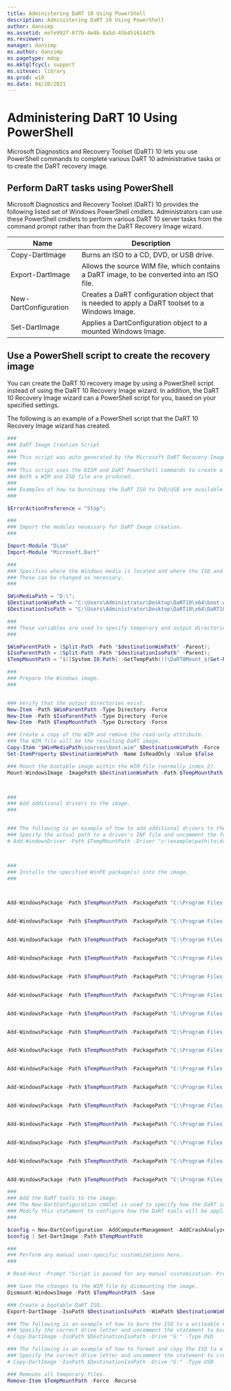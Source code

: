 ```yaml
---
title: Administering DaRT 10 Using PowerShell
description: Administering DaRT 10 Using PowerShell
author: dansimp
ms.assetid: eefe992f-077b-4e4b-8a5d-45b451614d7b
ms.reviewer:
manager: dansimp
ms.author: dansimp
ms.pagetype: mdop
ms.mktglfcycl: support
ms.sitesec: library
ms.prod: w10
ms.date: 04/20/2021
---
```


# Administering DaRT 10 Using PowerShell

Microsoft Diagnostics and Recovery Toolset (DaRT) 10 lets you use PowerShell commands to complete various DaRT 10 administrative tasks or to create the DaRT recovery image.

## Perform DaRT tasks using PowerShell

Microsoft Diagnostics and Recovery Toolset (DaRT) 10 provides the following listed set of Windows PowerShell cmdlets. Administrators can use these PowerShell cmdlets to perform various DaRT 10 server tasks from the command prompt rather than from the DaRT Recovery Image wizard.

| Name                  | Description                                                                                    |
| --------------------- | ---------------------------------------------------------------------------------------------- |
| Copy-DartImage        | Burns an ISO to a CD, DVD, or USB drive.                                                       |
| Export-DartImage      | Allows the source WIM file, which contains a DaRT image, to be converted into an ISO file.     |
| New-DartConfiguration | Creates a DaRT configuration object that is needed to apply a DaRT toolset to a Windows Image. |
| Set-DartImage         | Applies a DartConfiguration object to a mounted Windows Image.                                 |

## Use a PowerShell script to create the recovery image

You can create the DaRT 10 recovery image by using a PowerShell script instead of using the DaRT 10 Recovery Image wizard. In addition, the DaRT 10 Recovery Image wizard can a PowerShell script for you, based on your specified settings.

The following is an example of a PowerShell script that the DaRT 10 Recovery Image wizard has created.

```PowerShell
###
### DaRT Image Creation Script
###
### This script was auto generated by the Microsoft DaRT Recovery Image Wizard.
###
### This script uses the DISM and DaRT PowerShell commands to create a bootable DaRT image.
### Both a WIM and ISO file are produced.
###
### Examples of how to burn/copy the DaRT ISO to DVD/USB are available at the end of this script.
###

$ErrorActionPreference = "Stop";                                                ### This variable tells PowerShell to stop if an error occurs.

###
### Import the modules necessary for DaRT Image creation.
###

Import-Module "Dism"
Import-Module "Microsoft.Dart"

###
### Specifies where the Windows media is located and where the ISO and WIM files will be saved.
### These can be changed as necessary.
###

$WinMediaPath = "D:\";                                                          ### This is the path of the Windows media.
$DestinationWimPath = "C:\Users\Administrator\Desktop\DaRT10\x64\boot.wim";     ### Specify where the WIM file will be saved.
$DestinationIsoPath = "C:\Users\Administrator\Desktop\DaRT10\x64\DaRT10.iso";   ### Specify where the ISO will be saved.

###
### These variables are used to specify temporary and output directories based on the paths above.
###

$WimParentPath = (Split-Path -Path "$destinationWimPath" -Parent);              ### Specify the directory where the DaRT WIM file will be saved.
$IsoParentPath = (Split-Path -Path "$destinationIsoPath" -Parent);              ### This is the directory where the DaRT ISO file will be saved.
$TempMountPath = "$([System.IO.Path]::GetTempPath())\DaRT8Mount_$(Get-Random)"; ### Specify the temporary directory used to mount the Windows image.

###
### Prepare the Windows image.
###


### Verify that the output directories exist.
New-Item -Path $WimParentPath -Type Directory -Force
New-Item -Path $IsoParentPath -Type Directory -Force
New-Item -Path $TempMountPath -Type Directory -Force

### Create a copy of the WIM and remove the read-only attribute.
### The WIM file will be the resulting DaRT image.
Copy-Item "$WinMediaPath\sources\boot.wim" $DestinationWimPath -Force
Set-ItemProperty $DestinationWimPath -Name IsReadOnly -Value $false

### Mount the bootable image within the WIM file (normally index 2).
Mount-WindowsImage -ImagePath $DestinationWimPath -Path $TempMountPath -Index 2



###
### Add additional drivers to the image.
###


### The following is an example of how to add additional drivers to the image. 
### Specify the actual path to a driver's INF file and uncomment the following statement.
# Add-WindowsDriver -Path $TempMountPath -Driver "c:\example\path\to\drivers.inf" -ForceUnsigned



###
### Installs the specified WinPE package(s) into the image.
###



Add-WindowsPackage -Path $TempMountPath -PackagePath "C:\Program Files (x86)\Windows Kits\10\Assessment and Deployment Kit\Windows Preinstallation Environment\amd64\WinPE_OCs\WinPE-EnhancedStorage.cab"


Add-WindowsPackage -Path $TempMountPath -PackagePath "C:\Program Files (x86)\Windows Kits\10\Assessment and Deployment Kit\Windows Preinstallation Environment\amd64\WinPE_OCs\WinPE-WMI.cab"


Add-WindowsPackage -Path $TempMountPath -PackagePath "C:\Program Files (x86)\Windows Kits\10\Assessment and Deployment Kit\Windows Preinstallation Environment\amd64\WinPE_OCs\WinPE-WinReCfg.cab"


Add-WindowsPackage -Path $TempMountPath -PackagePath "C:\Program Files (x86)\Windows Kits\10\Assessment and Deployment Kit\Windows Preinstallation Environment\amd64\WinPE_OCs\WinPE-FMAPI.cab"


Add-WindowsPackage -Path $TempMountPath -PackagePath "C:\Program Files (x86)\Windows Kits\10\Assessment and Deployment Kit\Windows Preinstallation Environment\amd64\WinPE_OCs\WinPE-FontSupport-WinRE.cab"


Add-WindowsPackage -Path $TempMountPath -PackagePath "C:\Program Files (x86)\Windows Kits\10\Assessment and Deployment Kit\Windows Preinstallation Environment\amd64\WinPE_OCs\WinPE-Scripting.cab"


Add-WindowsPackage -Path $TempMountPath -PackagePath "C:\Program Files (x86)\Windows Kits\10\Assessment and Deployment Kit\Windows Preinstallation Environment\amd64\WinPE_OCs\en-us\WinPE-EnhancedStorage_en-us.cab"


Add-WindowsPackage -Path $TempMountPath -PackagePath "C:\Program Files (x86)\Windows Kits\10\Assessment and Deployment Kit\Windows Preinstallation Environment\amd64\WinPE_OCs\en-us\WinPE-Scripting_en-us.cab"


Add-WindowsPackage -Path $TempMountPath -PackagePath "C:\Program Files (x86)\Windows Kits\10\Assessment and Deployment Kit\Windows Preinstallation Environment\amd64\WinPE_OCs\en-us\WinPE-WMI_en-us.cab"


Add-WindowsPackage -Path $TempMountPath -PackagePath "C:\Program Files (x86)\Windows Kits\10\Assessment and Deployment Kit\Windows Preinstallation Environment\amd64\WinPE_OCs\en-us\WinPE-WinReCfg_en-us.cab"


Add-WindowsPackage -Path $TempMountPath -PackagePath "C:\Program Files (x86)\Windows Kits\10\Assessment and Deployment Kit\Windows Preinstallation Environment\amd64\WinPE_OCs\WinPE-NetFx.cab"


Add-WindowsPackage -Path $TempMountPath -PackagePath "C:\Program Files (x86)\Windows Kits\10\Assessment and Deployment Kit\Windows Preinstallation Environment\amd64\WinPE_OCs\en-us\WinPE-NetFx_en-us.cab"


Add-WindowsPackage -Path $TempMountPath -PackagePath "C:\Program Files (x86)\Windows Kits\10\Assessment and Deployment Kit\Windows Preinstallation Environment\amd64\WinPE_OCs\WinPE-PowerShell.cab"


Add-WindowsPackage -Path $TempMountPath -PackagePath "C:\Program Files (x86)\Windows Kits\10\Assessment and Deployment Kit\Windows Preinstallation Environment\amd64\WinPE_OCs\en-us\WinPE-PowerShell_en-us.cab"


Add-WindowsPackage -Path $TempMountPath -PackagePath "C:\Program Files (x86)\Windows Kits\10\Assessment and Deployment Kit\Windows Preinstallation Environment\amd64\WinPE_OCs\WinPE-DismCmdlets.cab"


Add-WindowsPackage -Path $TempMountPath -PackagePath "C:\Program Files (x86)\Windows Kits\10\Assessment and Deployment Kit\Windows Preinstallation Environment\amd64\WinPE_OCs\en-us\WinPE-DismCmdlets_en-us.cab"

###
### Add the DaRT tools to the image.
### The New-DartConfiguration cmdlet is used to specify how the DaRT image is configured.
### Modify this statement to configure how the DaRT tools will be applied to the image.
###

$config = New-DartConfiguration -AddComputerManagement -AddCrashAnalyzer -AddDiskCommander -AddDiskWipe -AddExplorer -AddFileRestore -AddFileSearch -AddHotfixUninstall -AddLocksmith -AddRegistryEditor -AddSfcScan -AddSolutionWizard -AddTcpConfig
$config | Set-DartImage -Path $TempMountPath

###
### Perform any manual user-specific customizations here.
###

# Read-Host -Prompt "Script is paused for any manual customization. Press ENTER to continue"

### Save the changes to the WIM file by dismounting the image.
Dismount-WindowsImage -Path $TempMountPath -Save

### Create a bootable DaRT ISO.
Export-DartImage -IsoPath $DestinationIsoPath -WimPath $DestinationWimPath

### The following is an example of how to burn the ISO to a writeable CD/DVD.
### Specify the correct drive letter and uncomment the statement to burn an ISO.
# Copy-DartImage -IsoPath $DestinationIsoPath -Drive "G:" -Type DVD

### The following is an example of how to format and copy the ISO to a USB drive.
### Specify the correct drive letter and uncomment the statement to create a bootable USB.
# Copy-DartImage -IsoPath $DestinationIsoPath -Drive "G:" -Type USB

### Removes all temporary files.
Remove-Item $TempMountPath -Force -Recurse
